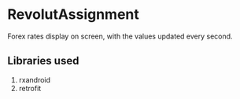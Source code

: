 # RevolutAssignment

Forex rates display on screen, with the values updated every second.
## Libraries used 
1. rxandroid
2. retrofit

